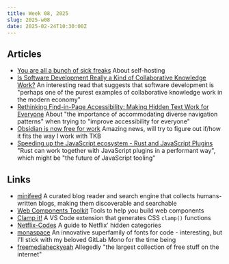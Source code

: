 ```yaml
---
title: Week 08, 2025
slug: 2025-w08
date: 2025-02-24T10:30:00Z
---
```


## Articles

- [You are all a bunch of sick freaks](https://selfh.st/sick-freaks/)
  About self-hosting
- [Is Software Development Really a Kind of Collaborative Knowledge Work?](https://flowchainsensei.wordpress.com/2025/02/17/is-software-development-really-a-kind-of-collaborative-knowledge-work/)
  An interesting read that suggests that software development is "perhaps one of the purest examples of collaborative knowledge work in the modern economy"
- [Rethinking Find-in-Page Accessibility: Making Hidden Text Work for Everyone](https://schepp.dev/posts/rethinking-find-in-page-accessibility-making-hidden-text-work-for-everyone/)
  About "the importance of accommodating diverse navigation patterns" when trying to "improve accessibility for everyone"
- [Obsidian is now free for work](https://obsidian.md/blog/free-for-work/)
  Amazing news, will try to figure out if/how it fits the way I work with TKB
- [Speeding up the JavaScript ecosystem - Rust and JavaScript Plugins](https://marvinh.dev/blog/speeding-up-javascript-ecosystem-part-11/)
  "Rust can work together with JavaScript plugins in a performant way", which might be "the future of JavaScript tooling"

## Links

- [minifeed](https://minifeed.net)
  A curated blog reader and search engine that collects humans-written blogs, making them discoverable and searchable
- [Web Components Toolkit](https://wc-toolkit.com)
  Tools to help you build web components
- [Clamp it!](https://marketplace.visualstudio.com/items?itemName=starbist.clamp-it)
  A VS Code extension that generates CSS `clamp()` functions
- [Netflix-Codes](https://www.netflix-codes.com)
  A guide to Netflix' hidden categories
- [monaspace](https://github.com/githubnext/monaspace)
  An innovative superfamily of fonts for code - interesting, but I'll stick with my beloved GitLab Mono for the time being
- [freemediaheckyeah](https://fmhy.net)
  Allegedly "the largest collection of free stuff on the internet"
